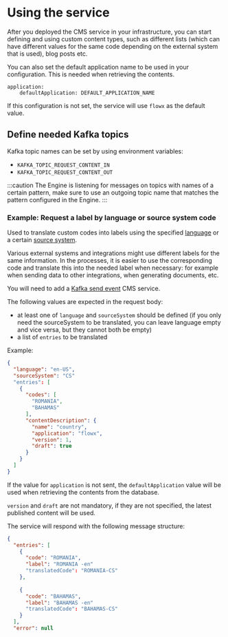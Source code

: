 # Using the service

After you deployed the CMS service in your infrastructure, you can start defining and using custom content types, such as different lists (which can have different values for the same code depending on the external system that is used), blog posts etc.

You can also set the default application name to be used in your configuration. This is needed when retrieving the contents.

```
application:
    defaultApplication: DEFAULT_APPLICATION_NAME
```

If this configuration is not set, the service will use `flowx` as the default value.

## Define needed Kafka topics <a href="#define-needed-kafka-topics" id="define-needed-kafka-topics"></a>

Kafka topic names can be set by using environment variables:

* `KAFKA_TOPIC_REQUEST_CONTENT_IN`
* `KAFKA_TOPIC_REQUEST_CONTENT_OUT`

:::caution
The Engine is listening for messages on topics with names of a certain pattern, make sure to use an outgoing topic name that matches the pattern configured in the Engine.
:::

### Example: Request a label by language or source system code

Used to translate custom codes into labels using the specified [language](languages.md) or a certain [source system](source-systems.md).

Various external systems and integrations might use different labels for the same information. In the processes, it is easier to use the corresponding code and translate this into the needed label when necessary: for example when sending data to other integrations, when generating documents, etc.

You will need to add a [Kafka send event](../../../../building-blocks/node/message-send-received-task-node.md) CMS service.

The following values are expected in the request body:

* at least one of `language` and `sourceSystem` should be defined (if you only need the sourceSystem to be translated, you can leave language empty and vice versa, but they cannot both be empty)
* a list of `entries` to be translated

Example:

```json
{
  "language": "en-US",
  "sourceSystem": "CS"
  "entries": [
    {
      "codes": [
        "ROMANIA",
        "BAHAMAS"
      ],
      "contentDescription": {
        "name": "country",
        "application": "flowx",
        "version": 1,
        "draft": true
      }
    }
  ]
}
```

If the value for `application` is not sent,  the `defaultApplication` value will be used when retrieving the contents from the database.

`version` and `draft` are not mandatory, if they are not specified, the latest published content will be used.

The service will respond with the following message structure:

```json
{
  "entries": [
    {
      "code": "ROMANIA",
      "label": "ROMANIA -en"
      "translatedCode": "ROMANIA-CS"
    },
    
    {
      "code": "BAHAMAS",
      "label": "BAHAMAS -en"
      "translatedCode": "BAHAMAS-CS"
    }
  ],
  "error": null
```